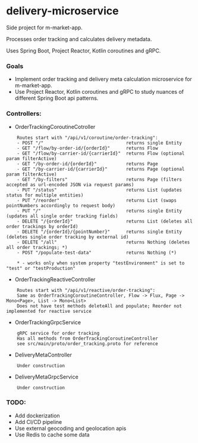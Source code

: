 # delivery-microservice

Side project for m-market-app.

Processes order tracking and calculates delivery metadata.

Uses Spring Boot, Project Reactor, Kotlin coroutines and gRPC.


### Goals

- Implement order tracking and delivery meta calculation microservice for m-market-app.
- Use Project Reactor, Kotlin coroutines and gRPC to study nuances of different Spring Boot api patterns. 

### Controllers:
- OrderTrackingCoroutineCotroller

```
    Routes start with "/api/v1/coroutine/order-tracking": 
    - POST "/"                               returns single Entity
    - GET "/flow/by-order-id/{orderId}"      returns Flow
    - GET "/flow/by-carrier-id/{carrierId}"  returns Flow (optional param filterActive)
    - GET "/by-order-id/{orderId}"           returns Page
    - GET "/by-carrier-id/{carrierId}"       returns Page (optional param filterActive)
    - GET "/by-filters"                      returns Page (filters accepted as url-encoded JSON via request params)
    - PUT "/status"                          returns List (updates status for multiple entities)
    - PUT "/reorder"                         returns List (swaps pointNumbers accordingly to request body)
    - PUT "/"                                returns single Entity (updates all single order tracking fields)
    - DELETE "/{orderId}"                    returns List (deletes all order trackings by orderId)
    - DELETE "/{orderId}/{pointNumber}"      returns single Entity (deletes single order tracking by external id)
    - DELETE "/all"                          returns Nothing (deletes all order trackings; *)
    - POST "/populate-test-data"             returns Nothing (*)

    * - works only when system property "testEnvironment" is set to "test" or "testProduction"
```

- OrderTrackingReactiveController

```
    Routes start with "/api/v1/reactive/order-tracking":
    Same as OrderTrackingCoroutineController, Flow -> Flux, Page -> Mono<Page>, List -> Mono<List>
    Does not have test methods deleteAll and populate; Reorder not implemented for reactive service
```

- OrderTrackingGrpcService

```
    gRPC service for order tracking
    Has all methods from OrderTrackingCoroutineController
    see src/main/proto/order_tracking.proto for reference
```
- DeliveryMetaController

```
    Under construction
```
- DeliveryMetaGrpcService

```
    Under construction
```

### TODO:

- Add dockerization
- Add CI/CD pipeline
- Use external geocoding and geolocation apis
- Use Redis to cache some data